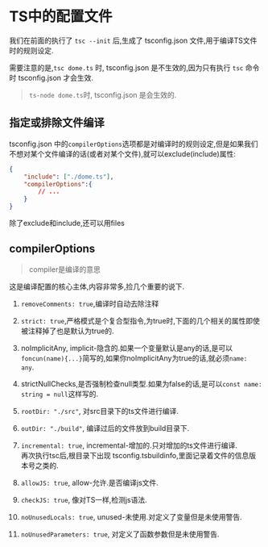 # TS中的配置文件

我们在前面的执行了 `tsc --init` 后,生成了 tsconfig.json 文件,用于编译TS文件时的规则设定.

需要注意的是,`tsc dome.ts` 时, tsconfig.json 是不生效的,因为只有执行 `tsc` 命令时 tsconfig.json 才会生效.

>`ts-node dome.ts`时, tsconfig.json 是会生效的.

## 指定或排除文件编译
tsconfig.json 中的`compilerOptions`选项都是对编译时的规则设定,但是如果我们不想对某个文件编译的话(或者对某个文件),就可以exclude(include)属性:
```json
{
    "include": ["./dome.ts"],
    "compilerOptions":{
        // ...
    }
}
```
除了exclude和include,还可以用files

## compilerOptions
>compiler是编译的意思

这是编译配置的核心主体,内容非常多,捡几个重要的说下.

1. `removeComments: true`,编译时自动去除注释

2. `strict: true`,严格模式是个复合型指令,为true时,下面的几个相关的属性即使被注释掉了也是默认为true的.
  1. noImplicitAny, implicit-隐含的.如果一个变量默认是any的话,是可以`foncun(name){...}`简写的,如果你noImplicitAny为true的话,就必须`name: any`.
  2. strictNullChecks,是否强制检查null类型.如果为false的话,是可以`const name: string = null`这样写的.

3. `rootDir: "./src"`, 对src目录下的ts文件进行编译.

4. `outDir: "./build"`, 编译过后的文件放到build目录下.

5. `incremental: true`, incremental-增加的.只对增加的ts文件进行编译.  
再次执行tsc后,根目录下出现 tsconfig.tsbuildinfo,里面记录着文件的信息版本号之类的.

6. `allowJS: true`, allow-允许.是否编译js文件.

7. `checkJS: true`, 像对TS一样,检测js语法.

8. `noUnusedLocals: true`, unused-未使用.对定义了变量但是未使用警告.

9. `noUnusedParameters: true`, 对定义了函数参数但是未使用警告.